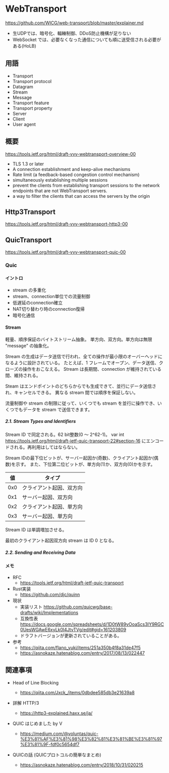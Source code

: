 # WebTransport

https://github.com/WICG/web-transport/blob/master/explainer.md

* 生UDPでは、暗号化、輻輳制御、DDoS防止機構が足りない
* WebSocket では、必要なくなった通信についても順に送受信される必要がある(HoLB)


## 用語

* Transport
* Transport protocol
* Datagram
* Stream
* Message
* Transport feature
* Transport property
* Server
* Client
* User agent


## 概要

https://tools.ietf.org/html/draft-vvv-webtransport-overview-00

* TLS 1.3 or later
* A connection establishment and keep-alive mechanisms
* Rate limit (a feedback-based congestion control mechanism)
* simultaneously establishing multiple sessions
* prevent the clients from establishing transport sessions to the network endpoints that are not WebTransport servers.
* a way to filter the clients that can access the servers by the origin


## Http3Transport

https://tools.ietf.org/html/draft-vvv-webtransport-http3-00


## QuicTransport

https://tools.ietf.org/html/draft-vvv-webtransport-quic-00


### Quic

#### イントロ

* stream の多重化
* stream、connection単位での流量制御
* 低遅延のconnection確立
* NAT切り替わり時のconnection復帰
* 暗号化通信

#### Stream

軽量、順序保証のバイトストリーム抽象。
単方向、双方向。単方向は無限 "message" の抽象化。

Stream の生成はデータ送信で行われ、全ての操作が最小限のオーバーヘッドになるように設計されている。
たとえば、1 フレームでオープン、データ送信、クローズの操作をおこなえる。
Stream は長期間、connection が維持されている間、維持される。

Steam はエンドポイントのどちらからでも生成できて、並行にデータ送信され、キャンセルできる。
異なる stream 間では順序を保証しない。

流量制御や stream の制限に従って、いくつでも stream を並行に操作でき、いくつでもデータを stream で送信できます。

##### 2.1.  Stream Types and Identifiers

Stream ID で同定される。62 bit整数(0 ～ 2^62-1)。
var int https://tools.ietf.org/html/draft-ietf-quic-transport-22#section-16 にエンコードされる。再利用はしてはならない。

Stream IDの最下位ビットが、サーバー起因か(奇数)、クライアント起因か(偶数)を示す。
また、下位第二位ビットが、単方向(1)か、双方向(0)かを示す。


|  値  |  タイプ  |
| ---- | ---- |
|  0x0  |  クライアント起因、双方向 |
|  0x1  |  サーバー起因、双方向  |
|  0x2  |  クライアント起因、単方向 |
|  0x3  |  サーバー起因、単方向  |

Stream ID は単調増加させる。

最初のクライアント起因双方向 stream は ID 0 となる。

##### 2.2.  Sending and Receiving Data



#### メモ

* RFC
  * https://tools.ietf.org/html/draft-ietf-quic-transport
* Rust実装
  * https://github.com/djc/quinn
* 現状
  * 実装リスト https://github.com/quicwg/base-drafts/wiki/Implementations
  * 互換性表 https://docs.google.com/spreadsheets/d/1D0tW89vOoaScs3IY9RGC0UesWGAwE6xyLk0l4JtvTVg/edit#gid=161203809
  * ドラフトバージョンが更新されていることがある。
* 参考
  * https://qiita.com/flano_yuki/items/251a350b4f8a31de47f5
  * https://asnokaze.hatenablog.com/entry/2017/08/13/022447


## 関連事項

* Head of Line Blocking
  * https://qiita.com/Jxck_/items/0dbdee585db3e21639a8
* 詳解 HTTP/3
  * https://http3-explained.haxx.se/ja/

* QUIC はじめました by V
  * https://medium.com/@voluntas/quic-%E3%81%AF%E3%81%98%E3%82%81%E3%81%BE%E3%81%97%E3%81%9F-fdf0c5654df7

* QUICの話 (QUICプロトコルの簡単なまとめ)
  * https://asnokaze.hatenablog.com/entry/2018/10/31/020215
